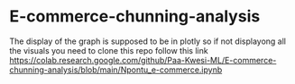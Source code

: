 # E-commerce-chunning-analysis
The display of the graph is supposed to be in plotly so if not displayong all the visuals you need to clone this repo 
follow this link https://colab.research.google.com/github/Paa-Kwesi-ML/E-commerce-chunning-analysis/blob/main/Npontu_e-commerce.ipynb
